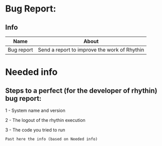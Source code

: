 # Bug Report:
## Info
| Name | About |
| ---------- | ---------------- |
| Bug report | Send a report to improve the work of Rhythin |

# Needed info
## Steps to a perfect (for the developer of rhythin) bug report:
1 - System name and version

2 - The logout of the rhythin execution

3 - The code you tried to run

```text
Past here the info (based on Needed info)

